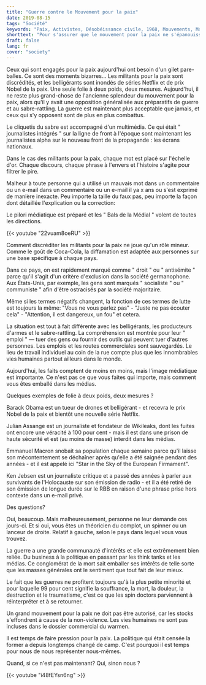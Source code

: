```yaml
---
title: "Guerre contre le Mouvement pour la paix"
date: 2019-08-15
tags: "Société"
keywords: "Paix, Activistes, Désobéissance civile, 1968, Mouvements, Manifestation, Peuple, Pouvoir du Peuple"
shorttext: "Pour s'assurer que le mouvement pour la paix ne s'épanouisse pas à son ancienne force, les militants pour la paix sont calomniés et combattus par tous les moyens."
draft: false
lang: fr
cover: "society"
---
```


Ceux qui sont engagés pour la paix aujourd'hui ont besoin d'un gilet pare-balles. Ce sont des moments bizarres... Les militants pour la paix sont discrédités, et les belligérants sont inondés de séries Netflix et de prix Nobel de la paix. Une seule folie à deux poids, deux mesures. Aujourd'hui, il ne reste plus grand-chose de l'ancienne splendeur du mouvement pour la paix, alors qu'il y avait une opposition généralisée aux préparatifs de guerre et au sabre-rattling. La guerre est maintenant plus acceptable que jamais, et ceux qui s'y opposent sont de plus en plus combattus.

Le cliquetis du sabre est accompagné d'un multimédia. Ce qui était " journalistes intégrés " sur la ligne de front à l'époque sont maintenant les journalistes alpha sur le nouveau front de la propagande : les écrans nationaux.

Dans le cas des militants pour la paix, chaque mot est placé sur l'échelle d'or. Chaque discours, chaque phrase à l'envers et l'histoire s'agite pour filtrer le pire.

Malheur à toute personne qui a utilisé un mauvais mot dans un commentaire ou un e-mail dans un commentaire ou un e-mail il ya x ans ou s'est exprimé de manière inexacte. Peu importe la taille du faux pas, peu importe la façon dont détaillée l'explication ou la correction:

Le pilori médiatique est préparé et les " Bals de la Médial " volent de toutes les directions.

{{< youtube "22vuam8oeRU" >}}

Comment discréditer les militants pour la paix ne joue qu'un rôle mineur. Comme le goût de Coca-Cola, la diffamation est adaptée aux personnes sur une base spécifique à chaque pays.

Dans ce pays, on est rapidement marqué comme " droit " ou " antisémite " parce qu'il s'agit d'un critère d'exclusion dans la société germanophone. Aux États-Unis, par exemple, les gens sont marqués " socialiste " ou " communiste " afin d'être ostracisés par la société majoritaire.

Même si les termes négatifs changent, la fonction de ces termes de lutte est toujours la même: "Vous ne vous parlez pas" - "Juste ne pas écouter cela" - "Attention, il est dangereux, un fou" et cetera.

La situation est tout à fait différente avec les belligérants, les producteurs d'armes et le sabre-rattling. La compréhension est montrée pour leur " emploi " — tuer des gens ou fournir des outils qui peuvent tuer d'autres personnes. Les emplois et les routes commerciales sont sauvegardés. Le lieu de travail individuel au coin de la rue compte plus que les innombrables vies humaines partout ailleurs dans le monde.

Aujourd'hui, les faits comptent de moins en moins, mais l'image médiatique est importante. Ce n'est pas ce que vous faites qui importe, mais comment vous êtes emballé dans les médias.

Quelques exemples de folie à deux poids, deux mesures ?

Barack Obama est un tueur de drones et belligérant - et recevra le prix Nobel de la paix et bientôt une nouvelle série Netflix.

Julian Assange est un journaliste et fondateur de Wikileaks, dont les fuites ont encore une véracité à 100 pour cent - mais il est dans une prison de haute sécurité et est (au moins de masse) interdit dans les médias.

Emmanuel Macron snobait sa population chaque semaine parce qu'il laisse son mécontentement se déchaîner après qu'elle a été saignée pendant des années - et il est appelé ici "Star in the Sky of the European Firmament".

Ken Jebsen est un journaliste critique et a passé des années à parler aux survivants de l'Holocauste sur son émission de radio - et il a été retiré de son émission de longue durée sur le RBB en raison d'une phrase prise hors contexte dans un e-mail privé.

Des questions?

Oui, beaucoup. Mais malheureusement, personne ne leur demande ces jours-ci. Et si oui, vous êtes un théoricien du complot, un spinner ou un lanceur de droite. Relatif à gauche, selon le pays dans lequel vous vous trouvez.

La guerre a une grande communauté d'intérêts et elle est extrêmement bien reliée. Du business à la politique en passant par les think tanks et les médias. Ce conglomérat de la mort sait emballer ses intérêts de telle sorte que les masses générales ont le sentiment que tout fait de leur mieux.

Le fait que les guerres ne profitent toujours qu'à la plus petite minorité et pour laquelle 99 pour cent signifie la souffrance, la mort, la douleur, la destruction et le traumatisme, c'est ce que les spin doctors parviennent à réinterpréter et à se retourner.

Un grand mouvement pour la paix ne doit pas être autorisé, car les stocks s'effondrent à cause de la non-violence. Les vies humaines ne sont pas incluses dans le dossier commercial du warmen.

Il est temps de faire pression pour la paix. La politique qui était censée la former a depuis longtemps changé de camp. C'est pourquoi il est temps pour nous de nous représenter nous-mêmes.

Quand, si ce n'est pas maintenant? Qui, sinon nous ?

{{< youtube "i48fEYsn6ng" >}}
